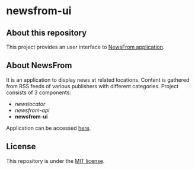 # newsfrom-ui

## About this repository
This project provides an user interface to [NewsFrom application](http://newsfrom.news).

## About NewsFrom
It is an application to display news at related locations.
Content is gathered from RSS feeds of various publishers with different categories.
Project consists of 3 components:

* *newslocator*
* *newsfrom-api*
* **newsfrom-ui**

Application can be accessed [here](http://newsfrom.news). 

## License
This repository is under the [MIT license](https://github.com/yildizan/newsfrom-ui/blob/master/LICENSE.md).
